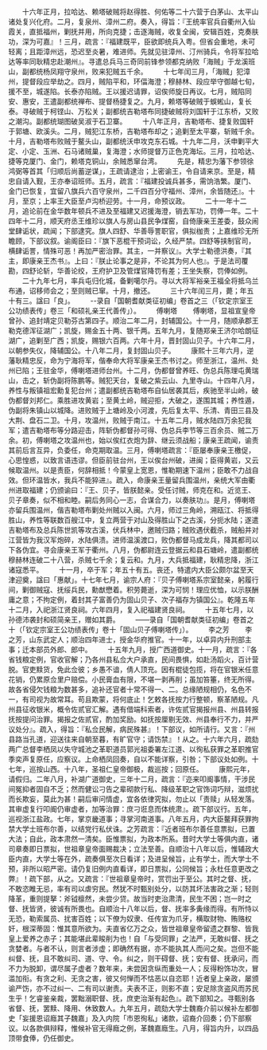 <!-- { "loadSidebar": true } -->
　　十六年正月，拉哈达、赖塔破贼将赵得胜、何佑等二十六营于白茅山、太平山诸处复兴化府。二月，复泉州、漳州二府。奏入，得旨：『王统率官兵自衢州入仙霞关，直抵福州，剿抚并用，所向克捷；击逐海贼，收复全闽，安辑百姓，克奏肤功，深为可嘉』！三月，疏言：『福建既平，臣欲即统兵入粤。但省会重地，未可轻离；且距漳州远，恐迟至炎暑，难进师。先就见驻漳州、汀州骑兵，令将军拉哈达等率同耿精忠赴潮州』。寻遣总兵马三奇同前锋参领都克纳败「海贼」于龙溪班山，副都统杨凤翔守泉州，败来犯贼五千余。
　　十七年闰三月，「海贼」犯漳州，提督段应举劫之。四月，贼陷平和，环偪海澄；穆赫林、段应举守御越七旬，援不至，城遂陷。长泰亦陷贼。王以援迟请罪，诏俟师旋日再议。七月，贼陷同安、惠安，王遣副都统禅布、提督杨捷复之。九月，赖塔等破贼于蜈蜙山，复长泰。寻破贼于柯铿山、万松关；副都统吉勒塔布同捷破贼将刘国轩于江东桥，又败之潮沟。副都统瑚图破吴淑于石卫寨。
　　十八年正月，吉勒塔布、捷复败国轩于郭塘、欧溪头。二月，贼犯江东桥，吉勒塔布却之；追剿至太平寨，斩贼千余。十月，吉勒塔布败贼于鳌头山，副都统沃申攻克东石城。十九年二月，沃申剿平大定、小定、玉洲、石马诸贼巢，复海澄；水师提督万正色克海坛。三月，拉哈达、捷等克厦门、金门，赖塔克铜山，余贼悉窜台湾。
　　先是，精忠为藩下参领徐鸿弼等首其「归顺后尚蓄逆谋」，王疏请逮治；上密谕王，令自请来京。至是，精忠自请入觐，王亦奉诏班师。五月，疏言：『福建投诚兵甚多，需饷浩繁。厦门、金门已恢复，宜留八旗兵六百守泉州，二千四百分守福州、漳州，余皆随还』。十月，至京；上率王大臣至卢沟桥迎劳。十一月，命预议政。
　　二十一年十二月，追论前在金华数年顿兵不进及至福建又迟援海澄，销去军功，罚俸一年。二十四年十二月，顺天府丞王维珍以旗人与房山县民争煤窑，自倚康亲王差委，鼓众闹堂肆诟状，疏闻；下部逮究。旗人四舒、华善辱詈职官，俱拟枷责；上嘉维珍无所瞻顾，下部议叙。谕阁臣曰：『旗下恶棍干预词讼，久经严禁。四舒等挟制官司，横肆诟詈，情殊可恶！再加严密治罪。其主，一并察议』。大学士勒德洪奏，『其主，即康亲王杰书』。上曰：『朕止论事之是非，不论其为何人也』。于是法司覆勘，四舒论斩，华善论绞，王府护卫及管煤官降罚有差；王坐失察，罚俸如例。
　　二十九年七月，率兵屯归化城，备剿噶尔丹。寻以大将军裕亲王福全将抵乌兰布通，诏移师会之；至则贼已窜。十月，撤还。
　　三十六年闰三月，薨；年五十有三。諡曰「良」。
　　--录自「国朝耆献类征初编」卷首之三（「钦定宗室王公功绩表传」卷三「和硕礼亲王代善传」）。
　　傅喇塔
　　傅喇塔，显祖宣皇帝曾孙、追封靖定贝勒芬古第四子。顺治二年二月，封辅国公。十一月，随顺承郡王勒克德浑征湖广；凯旋，赐金五十两、银千两。五年九月，复随郑亲王济尔哈朗征湖广，追剿至广西；凯旋，赐银六百两。六年十月，晋封固山贝子。十六年二月，以朝参失仪，降辅国公。十八年二月，复封固山贝子。
　　康熙十三年六月，逆藩耿精忠反，命为宁海将军，偕奉命大将军康亲王杰书讨之。师至浙江，温州、处州已陷；王驻金华，傅喇塔进师台州。十二月，伪都督曾养旺、伪总兵陈理屯黄瑞山，击之，斩伪副将陈鹏等。贼犯天台，复破之紫云山、九里寺山。十四年八月，养性与叛镇祖宏勳复犯台州；遣副都统吉勒塔布自仙居袭其后，疾驰至半山岭，破伪都督刘邦仁。乘胜进攻黄岩；至黄土岭，贼迎拒，大破之，遂围其城；养性遁，伪副将朱镇山以城降。进败贼于上塘岭及小河渡，先后复太平、乐清、青田三县及大荆、盘石二卫。十月，攻温州，败贼于南江。十五年二月，贼水陆四万余犯我军；遣吉勒塔布等分路迎击，阵斩伪都督孙可得、伪总兵李节等三百余员、贼二万余。初，傅喇塔之攻温州也，始以俟红衣炮为辞、继云须战船；康亲王疏闻，谕责其前后言互异，负委任，命克期取温。三月，傅喇塔疏言：『臣屡奉康亲王檄促，心思惶惑，以致言语违谬。但臣前驻台州，王以俟台州破，进闽；臣得黄岩，又云候取温州。以是责臣，何辞相抵！今蒙皇上宽恩，惟勒期速下温州；臣敢不力战自效。但环温皆水，我兵不能猝进』。疏入，命康亲王量留兵围温州，亲统大军由衢州进取福建；仍颁谕曰：『王、贝子，皆朕懿亲。受任讨贼，师克在和。近览王、贝子章奏，似不相和睦。嗣后务同心一志，合谋合力，以奏肤功』。是月，傅喇塔亦留兵围温州，偕吉勒塔布剿处州贼以入闽。六月，师过三角岭，溯瓯江、将抵得胜山，养性等联数百艘江中，复立两营于对山及得胜山下之古溪，分扼水陆；遂遣吉勒塔布及总兵陈世凯等攻古溪，伏兵林中，邀贼归路；贼败遇伏截杀，贼船并对江营皆为我汉军炮碎，水陆俱溃。进师温溪渡口，败伪都督马成龙兵，降其都司以下各伪宜。寻会康亲王军于衢州。八月，伪都尉连云登据云和县石塘岭，遣副都统穆赫林连破二十八营，杀贼七千余；复云和。九月，大兵抵福建，耿精忠降，浙江诸寇悉平。
　　十一月，卒于军；年五十有五。丧还，特遣内大臣公颇尔盆至天津迎奠，諡曰「惠献」。十七年七月，谕宗人府：『贝子傅喇塔系宗室懿亲，躬履行间，剿御贼寇、抚绥兵民，勳猷懋着。积劳薨逝，深为可悯！理应优恤，以示朕酬庸之意；不拘定例，着封其子富善仍为固山贝子、次子福存为镇国公』。乾隆五年十二月，入祀浙江贤良祠。六年四月，复入祀福建贤良祠。
　　十五年七月，以孙德沛袭封和硕简亲王，赠如其爵。
　　——录自「国朝耆献类征初编」卷首之十（「钦定宗室王公功绩表传」卷十「固山贝子傅喇塔传」）。
　　李之芳
　　李之芳，山东武定人；顺治四年进士，授金华府推官。十一年，以卓异内升刑部主事；迁本部员外郎、郎中。
　　十五年九月，授广西道御史。十一月，疏言：『各省钱粮定例，官收官解；乃各州县私佥大户承直，民间畏惧，如赴汤蹈火，百计营脱。官吏黩货，免此佥彼；乡愚不谙，倩人顶充。因有棍徒包揽，将在官银米任意花销，仍累原佥里户赔偿。小民膏血有限，不堪一剥再削；虽加笞箠，终无所得。故各省侵欠钱粮为数甚多，追补还官者十常不得一、二。总缘陋规相仍，名色不一，有司视为故常耳。苟且欺蒙，将何底止！乞敕各抚按力行整顿，察革陋规。凡州县征收银米，概令佐贰官汇解。遇有借端科索者，许佐贰官揭报州县、州县转报抚按提问治罪。揭报之佐贰官，酌加奖励。如抚按厘剔无效、州县奉行不力，并严议处分』。疏入，得旨：『私佥民解，病民殊甚』！下部议，如所请行。又言：『州县路当孔道，迎送往来自朝至暮，有旷官守；请饬禁』！从之。十六年六月，疏劾两广总督李栖凤以失守城池之革职道员郭光祖委署左江道、以徇私获罪之革职推官季奕声复原任，应察议。上命栖凤回奏，自以不能详察，引咎；下部议处如例。十七年，巡按山西。十八年，圣祖仁皇帝御极，裁巡按；回原任。
　　康熙元年，请假归。二年八月，补湖广道御史，三年十二月，疏言：『迩来叩阍事情，干涉民间冤抑者固自不乏；然而健讼刁告之辈砌款行私、降级革职之官饰词巧辩，滋烦扰而长欺妄，莫此为甚！嗣后审问情虚，宜各依律究拟，勿止以「责赎」从轻发落。其审虚复行叩阍仍审虚者，加等治罪：庶刁诳息而体统肃』。疏下部议行。五年，巡视浙江盐政。七年，掌京畿道事；寻掌河南道事。八年五月，内大臣鳌拜获罪拘禁大学士班布尔善，以结党行私伏诛。之芳疏言：『近者班布尔善任意票拟，已置大法；自此，政本肃然一清矣。臣惟票拟，为政本所系。昔时大学士等俱内直，诸司章奏即日票拟，世祖章皇帝面赐裁决；立法至善。自顺治十八年以后，惟辅政大臣内直，大学士等在外，疏奏俱至次日看详；及进呈候旨，止有学士，而大学士不预，非所以昭严密。请仍复旧例内直看详，即日票拟，公同候旨；永杜任意更改之弊』！疏下部，从之。又疏言：『世祖章皇帝时，赏罚出于至公。其时之督、抚，不敢恣睢无忌，率有司以虐穷民。然犹不时甄别处分，以防其坏法害政之渐；轻则降革，重则提拏：斧钺檩然，未尝少贷。故当时吏治肃清，民生不困；岂一时之督、抚皆贤，彼诚有所畏也。自顺治十八年以后，督、抚率多夤缘而得。有所恃以无恐，勒索属员、扰害百姓；以下僚为奴隶、任传宣为爪牙，横取财物、贿赂权奸，根深蒂固：惟其意所欲为。夫直省亿万之众，皆世祖章皇帝留遗之群黎、皆我皇上爱养之赤子；其能堪此辈睃削为也！自「与受同罪」之法严，无敢纠督、抚之贪婪者。与者不认，则言者涉虚；即确然有据，亦不能执其人而问之矣。岂但不能纠督、抚，且不敢纠司、道、守、令。纠之，则干碍督、抚；安有督、抚承问，而不力为脱卸，谓尽属子虚者？数年来，未尝因贪纵而重处一人；反得粉饰功次，冒滥加衔。有贪之利、无贪之害，彼又何惮而不怙恶以自恣耶！近者皇上亲政，屡颁谕严饬，亦不过纠一、二有司以谢责。夫表不正，则影不直；安足除贪盗风而苏民生乎！乞睿鉴亲裁，罢黜溺职督、抚，庶吏治渐有起色』。疏下部知之。寻甄别各省督、抚，罢黩、降用、休致数人。九年五月，疏劾大学士魏裔介前以候补左都御史「妄援恩诏廕其子魏嘉」及入内院「市恩徇私」诸款，诏裔介回奏；仍下部察议。以各款俱辩释，惟候补官无得廕之例，革魏嘉廕生。八月，得旨内升，以四品顶带食俸，仍任御史。
